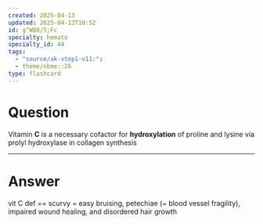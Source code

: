 ```yaml
---
created: 2025-04-13
updated: 2025-04-13T10:52
id: g^WB0/5;Fc
specialty: hemato
specialty_id: 44
tags:
  - "source/ak-step1-v11:": 
  - theme/nbme::26
type: flashcard
---
```


# Question
Vitamin **C** is a necessary cofactor for **hydroxylation** of proline and lysine via prolyl hydroxylase in collagen synthesis

---

# Answer
vit C def == scurvy = easy bruising, petechiae (~ blood vessel fragility), impaired wound healing, and disordered hair growth